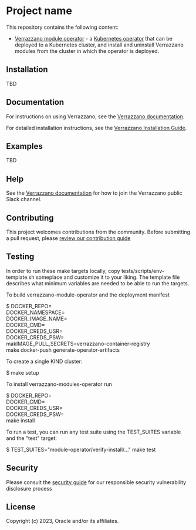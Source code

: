 # Project name

This repository contains the following content:

- [Verrazzano module operator](./module-operator) - a [Kubernetes operator](https://kubernetes.io/docs/concepts/extend-kubernetes/operator/) that can
  be deployed to a Kubernetes cluster, and install and uninstall Verrazzano modules from the cluster in which the operator is deployed.

## Installation

TBD

## Documentation

For instructions on using Verrazzano, see the [Verrazzano documentation](https://verrazzano.io/latest/docs/).

For detailed installation instructions, see the [Verrazzano Installation Guide](https://verrazzano.io/latest/docs/setup/install/installation/).

## Examples

TBD

## Help

See the [Verrazzano documentation](https://verrazzano.io/latest/) for how to join the Verrazzano
public Slack channel.

## Contributing

This project welcomes contributions from the community. Before submitting a pull request, please [review our contribution guide](./CONTRIBUTING.md)

## Testing

In order to run these make targets locally, copy tests/scripts/env-template.sh someplace and customize it to your liking.
The template file describes what minimum variables are needed to be able to run the targets.

To build verrazzano-module-operator and the deployment manifest

$ DOCKER_REPO=<Target Docker repo e.g ghcr.io> \
 DOCKER_NAMESPACE=<Target namespace for image e.g. verrazzano> \
 DOCKER_IMAGE_NAME=<Name for resulting image or leave blank for default> \
 DOCKER_CMD=<podman or leave empty for docker command> \
 DOCKER_CREDS_USR=<username for docker repo or empty> \
 DOCKER_CREDS_PSW=<password for docker repo or empty> \
 makIMAGE_PULL_SECRETS=verrazzano-container-registry \
 make docker-push generate-operator-artifacts

To create a single KIND cluster:

$ make setup

To install verrazzano-modules-operator run

$ DOCKER_REPO=<Docker repo for the e.g ghcr.io> \
 DOCKER_CMD=<podman or leave empty for docker command> \
 DOCKER_CREDS_USR=<username for docker repo or empty> \
 DOCKER_CREDS_PSW=<password for docker repo or empty> \
 make install

To run a test, you can run any test suite using the TEST_SUITES variable and the "test" target:

$ TEST_SUITES="module-operator/verify-install/..." make test

## Security

Please consult the [security guide](./SECURITY.md) for our responsible security vulnerability disclosure process

## License

Copyright (c) 2023, Oracle and/or its affiliates.
